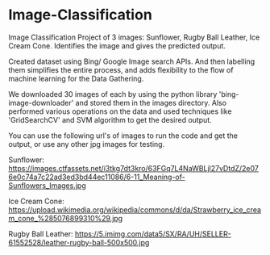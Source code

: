 # Image-Classification

Image Classification Project of 3 images: Sunflower, Rugby Ball Leather, Ice Cream Cone.
Identifies the image and gives the predicted output.

Created dataset using Bing/ Google Image search APIs.
And then labelling them simplifies the entire process, and adds flexibility to the flow of machine learning for the Data Gathering.

We downloaded 30 images of each by using the python library 'bing-image-downloader' and stored them in the images directory.
Also performed various operations on the data and used techniques like 'GridSearchCV' and SVM algorithm to get the desired output.

You can use the following url's of images to run the code and get the output, or use any other jpg images for testing.

Sunflower: https://images.ctfassets.net/i3tkg7dt3kro/63FGq7L4NaWBLjl27vDtdZ/2e076e0c74a7c22ad3ed3bd44ec11086/6-11_Meaning-of-Sunflowers_Images.jpg

Ice Cream Cone: https://upload.wikimedia.org/wikipedia/commons/d/da/Strawberry_ice_cream_cone_%285076899310%29.jpg

Rugby Ball Leather: https://5.imimg.com/data5/SX/RA/UH/SELLER-61552528/leather-rugby-ball-500x500.jpg
